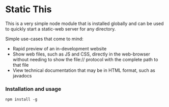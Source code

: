 # Static This

This is a very simple node module that is installed globally and can be used to quickly start a static-web server for any directory. 

Simple use-cases that come to mind: 

- Rapid preview of an in-development website
- Show web files, such as JS and CSS, directly in the web-browser without needing to show the file:// protocol with the complete path to that file
- View technical documentation that may be in HTML format, such as javadocs

### Installation and usage
```
npm install -g 
```